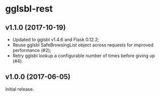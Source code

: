 # gglsbl-rest

## v1.1.0 (2017-10-19)
- Updated to gglsbl v1.4.6 and Flask 0.12.2;
- Reuse gglsbl SafeBrowsingList object across requests for improved performance (#2);
- Retry gglsbl lookup a configurable number of times before giving up (#4).

## v1.0.0 (2017-06-05)
Initial release.
